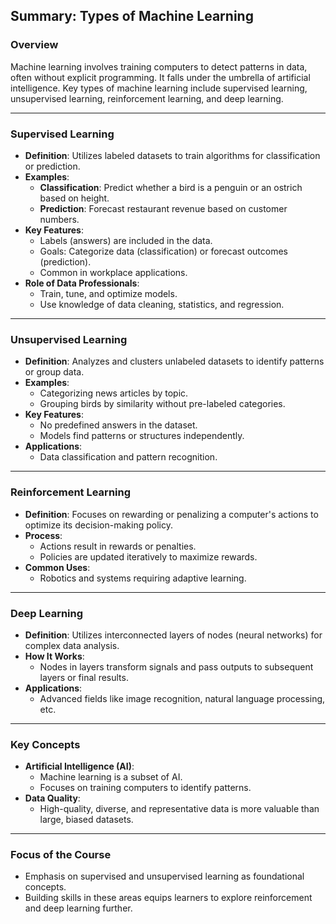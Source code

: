 ## Summary: Types of Machine Learning

### Overview
Machine learning involves training computers to detect patterns in data, often without explicit programming. It falls under the umbrella of artificial intelligence. Key types of machine learning include supervised learning, unsupervised learning, reinforcement learning, and deep learning.

---

### **Supervised Learning**
- **Definition**: Utilizes labeled datasets to train algorithms for classification or prediction.
- **Examples**:
  - **Classification**: Predict whether a bird is a penguin or an ostrich based on height.
  - **Prediction**: Forecast restaurant revenue based on customer numbers.
- **Key Features**:
  - Labels (answers) are included in the data.
  - Goals: Categorize data (classification) or forecast outcomes (prediction).
  - Common in workplace applications.
- **Role of Data Professionals**:
  - Train, tune, and optimize models.
  - Use knowledge of data cleaning, statistics, and regression.

---

### **Unsupervised Learning**
- **Definition**: Analyzes and clusters unlabeled datasets to identify patterns or group data.
- **Examples**:
  - Categorizing news articles by topic.
  - Grouping birds by similarity without pre-labeled categories.
- **Key Features**:
  - No predefined answers in the dataset.
  - Models find patterns or structures independently.
- **Applications**:
  - Data classification and pattern recognition.

---

### **Reinforcement Learning**
- **Definition**: Focuses on rewarding or penalizing a computer's actions to optimize its decision-making policy.
- **Process**:
  - Actions result in rewards or penalties.
  - Policies are updated iteratively to maximize rewards.
- **Common Uses**:
  - Robotics and systems requiring adaptive learning.

---

### **Deep Learning**
- **Definition**: Utilizes interconnected layers of nodes (neural networks) for complex data analysis.
- **How It Works**:
  - Nodes in layers transform signals and pass outputs to subsequent layers or final results.
- **Applications**:
  - Advanced fields like image recognition, natural language processing, etc.

---

### **Key Concepts**
- **Artificial Intelligence (AI)**:
  - Machine learning is a subset of AI.
  - Focuses on training computers to identify patterns.
- **Data Quality**:
  - High-quality, diverse, and representative data is more valuable than large, biased datasets.

---

### Focus of the Course
- Emphasis on supervised and unsupervised learning as foundational concepts.
- Building skills in these areas equips learners to explore reinforcement and deep learning further.

